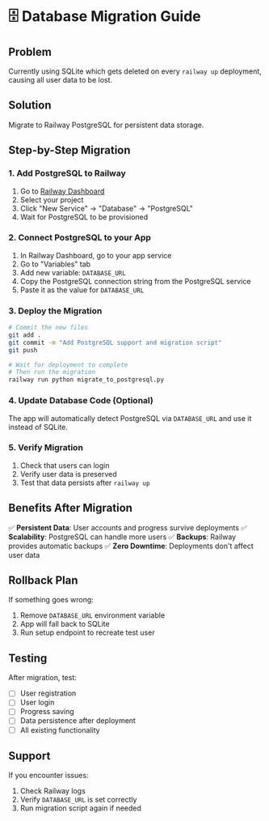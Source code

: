 # 🗄️ Database Migration Guide

## Problem
Currently using SQLite which gets deleted on every `railway up` deployment, causing all user data to be lost.

## Solution
Migrate to Railway PostgreSQL for persistent data storage.

## Step-by-Step Migration

### 1. Add PostgreSQL to Railway
1. Go to [Railway Dashboard](https://railway.app/dashboard)
2. Select your project
3. Click "New Service" → "Database" → "PostgreSQL"
4. Wait for PostgreSQL to be provisioned

### 2. Connect PostgreSQL to your App
1. In Railway Dashboard, go to your app service
2. Go to "Variables" tab
3. Add new variable: `DATABASE_URL`
4. Copy the PostgreSQL connection string from the PostgreSQL service
5. Paste it as the value for `DATABASE_URL`

### 3. Deploy the Migration
```bash
# Commit the new files
git add .
git commit -m "Add PostgreSQL support and migration script"
git push

# Wait for deployment to complete
# Then run the migration
railway run python migrate_to_postgresql.py
```

### 4. Update Database Code (Optional)
The app will automatically detect PostgreSQL via `DATABASE_URL` and use it instead of SQLite.

### 5. Verify Migration
1. Check that users can login
2. Verify user data is preserved
3. Test that data persists after `railway up`

## Benefits After Migration

✅ **Persistent Data**: User accounts and progress survive deployments
✅ **Scalability**: PostgreSQL can handle more users
✅ **Backups**: Railway provides automatic backups
✅ **Zero Downtime**: Deployments don't affect user data

## Rollback Plan
If something goes wrong:
1. Remove `DATABASE_URL` environment variable
2. App will fall back to SQLite
3. Run setup endpoint to recreate test user

## Testing
After migration, test:
- [ ] User registration
- [ ] User login
- [ ] Progress saving
- [ ] Data persistence after deployment
- [ ] All existing functionality

## Support
If you encounter issues:
1. Check Railway logs
2. Verify `DATABASE_URL` is set correctly
3. Run migration script again if needed
